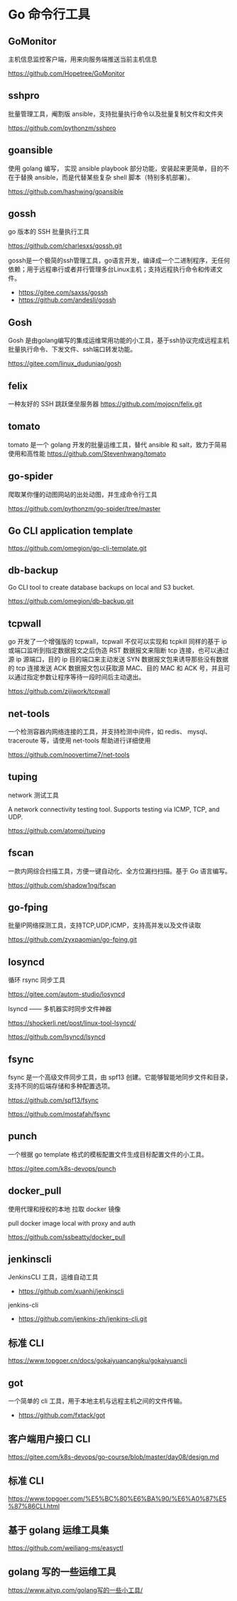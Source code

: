 # Go 命令行工具

## GoMonitor

主机信息监控客户端，用来向服务端推送当前主机信息

https://github.com/Hopetree/GoMonitor

## sshpro

批量管理工具，阉割版 ansible，支持批量执行命令以及批量复制文件和文件夹

https://github.com/pythonzm/sshpro

## goansible

使用 golang 编写， 实现 ansible playbook 部分功能，安装起来更简单，目的不在于替换 ansible，而是代替某些复杂 shell 脚本（特别多机部署）。

https://github.com/hashwing/goansible

## gossh

go 版本的 SSH 批量执行工具

https://github.com/charlesxs/gossh.git

gossh是一个极简的ssh管理工具，go语言开发，编译成一个二进制程序，无任何依赖；用于远程串行或者并行管理多台Linux主机；支持远程执行命令和传递文件。

- https://gitee.com/saxss/gossh
- https://github.com/andesli/gossh


## Gosh
Gosh 是由golang编写的集成运维常用功能的小工具，基于ssh协议完成远程主机批量执行命令、下发文件、ssh端口转发功能。

https://gitee.com/linux_duduniao/gosh

## felix

一种友好的 SSH 跳跃堡垒服务器
https://github.com/mojocn/felix.git

## tomato

tomato 是一个 golang 开发的批量运维工具，替代 ansible 和 salt，致力于简易使用和高性能
https://github.com/Stevenhwang/tomato

## go-spider

爬取某你懂的动图网站的出处动图，并生成命令行工具

https://github.com/pythonzm/go-spider/tree/master

## Go CLI application template

https://github.com/omegion/go-cli-template.git

## db-backup

Go CLI tool to create database backups on local and S3 bucket.

https://github.com/omegion/db-backup.git

## tcpwall

go 开发了一个增强版的 tcpwall，tcpwall 不仅可以实现和 tcpkill 同样的基于 ip 或端口监听到指定数据报文之后伪造 RST 数据报文来阻断 tcp 连接，也可以通过源 ip 源端口，目的 ip 目的端口来主动发送 SYN 数据报文包来诱导那些没有数据的 tcp 连接发送 ACK 数据报文包以获取源 MAC、目的 MAC 和 ACK 号，并且可以通过指定参数让程序等待一段时间后主动退出。

https://github.com/zijiwork/tcpwall

## net-tools

一个检测容器内网络连接的工具，并支持检测中间件，如 redis、 mysql、 traceroute 等，请使用 net-tools 帮助进行详细使用

https://github.com/noovertime7/net-tools


## tuping

network 测试工具

A network connectivity testing tool. Supports testing via ICMP, TCP, and UDP.

https://github.com/atompi/tuping

## fscan

一款内网综合扫描工具，方便一键自动化、全方位漏扫扫描。基于 Go 语言编写。

https://github.com/shadow1ng/fscan


## go-fping

批量IP网络探测工具，支持TCP,UDP,ICMP，支持高并发以及文件读取

https://github.com/zyxpaomian/go-fping.git


## losyncd

循环 rsync 同步工具

https://gitee.com/autom-studio/losyncd

lsyncd —— 多机器实时同步文件神器

https://shockerli.net/post/linux-tool-lsyncd/

https://github.com/lsyncd/lsyncd

## fsync

fsync 是一个高级文件同步工具，由 spf13 创建。它能够智能地同步文件和目录，支持不同的后端存储和多种配置选项。

https://github.com/spf13/fsync

https://github.com/mostafah/fsync

## punch

一个根据 go template 格式的模板配置文件生成目标配置文件的小工具。

https://gitee.com/k8s-devops/punch

## docker_pull

使用代理和授权的本地 拉取 docker 镜像

pull docker image local with proxy and auth

https://github.com/ssbeatty/docker_pull

## jenkinscli

JenkinsCLI 工具，运维自动工具

- https://github.com/xuanhi/jenkinscli

jenkins-cli

- https://github.com/jenkins-zh/jenkins-cli.git

## 标准 CLI

https://www.topgoer.cn/docs/gokaiyuancangku/gokaiyuancli

## got

一个简单的 cli 工具，用于本地主机与远程主机之间的文件传输。

- https://github.com/fxtack/got

## 客户端用户接口 CLI

https://gitee.com/k8s-devops/go-course/blob/master/day08/design.md

## 标准 CLI

https://www.topgoer.com/%E5%BC%80%E6%BA%90/%E6%A0%87%E5%87%86CLI.html

## 基于 golang 运维工具集

https://github.com/weiliang-ms/easyctl

## golang 写的一些运维工具

https://www.aityp.com/golang写的一些小工具/
